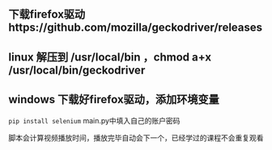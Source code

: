 ## 下载firefox驱动https://github.com/mozilla/geckodriver/releases
## linux 解压到 /usr/local/bin ，chmod a+x /usr/local/bin/geckodriver
## windows 下载好firefox驱动，添加环境变量

`pip install selenium`
main.py中填入自己的账户密码

脚本会计算视频播放时间，播放完毕自动会下一个，已经学过的课程不会重复观看
